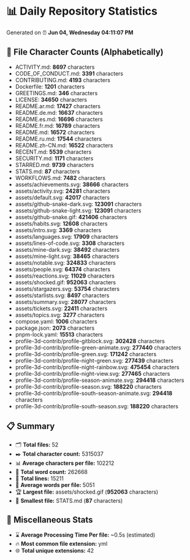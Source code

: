 # 📊 Daily Repository Statistics
Generated on ⏰ **Jun 04, Wednesday 04:11:07 PM**

## 📂 File Character Counts (Alphabetically)
- ACTIVITY.md: **8697** characters
- CODE_OF_CONDUCT.md: **3391** characters
- CONTRIBUTING.md: **4193** characters
- Dockerfile: **1201** characters
- GREETINGS.md: **346** characters
- LICENSE: **34650** characters
- README.ar.md: **17427** characters
- README.de.md: **16637** characters
- README.es.md: **16696** characters
- README.fr.md: **16789** characters
- README.md: **16572** characters
- README.ru.md: **17544** characters
- README.zh-CN.md: **16522** characters
- RECENT.md: **5539** characters
- SECURITY.md: **1171** characters
- STARRED.md: **9739** characters
- STATS.md: **87** characters
- WORKFLOWS.md: **7482** characters
- assets/achievements.svg: **38666** characters
- assets/activity.svg: **24281** characters
- assets/default.svg: **42017** characters
- assets/github-snake-dark.svg: **123091** characters
- assets/github-snake-light.svg: **123091** characters
- assets/github-snake.gif: **421406** characters
- assets/habits.svg: **12608** characters
- assets/intro.svg: **3369** characters
- assets/languages.svg: **17909** characters
- assets/lines-of-code.svg: **3308** characters
- assets/mine-dark.svg: **38492** characters
- assets/mine-light.svg: **38465** characters
- assets/notable.svg: **324833** characters
- assets/people.svg: **64374** characters
- assets/reactions.svg: **11029** characters
- assets/shocked.gif: **952063** characters
- assets/stargazers.svg: **53754** characters
- assets/starlists.svg: **8497** characters
- assets/summary.svg: **28077** characters
- assets/tickets.svg: **22411** characters
- assets/topics.svg: **3277** characters
- compose.yaml: **1006** characters
- package.json: **2073** characters
- pnpm-lock.yaml: **15513** characters
- profile-3d-contrib/profile-gitblock.svg: **302428** characters
- profile-3d-contrib/profile-green-animate.svg: **277440** characters
- profile-3d-contrib/profile-green.svg: **171242** characters
- profile-3d-contrib/profile-night-green.svg: **277439** characters
- profile-3d-contrib/profile-night-rainbow.svg: **475454** characters
- profile-3d-contrib/profile-night-view.svg: **277465** characters
- profile-3d-contrib/profile-season-animate.svg: **294418** characters
- profile-3d-contrib/profile-season.svg: **188220** characters
- profile-3d-contrib/profile-south-season-animate.svg: **294418** characters
- profile-3d-contrib/profile-south-season.svg: **188220** characters

## 📋 Summary
- 🗂️ **Total files:** 52
- ✒️ **Total character count:** 5315037
- 📊 **Average characters per file:** 102212
- 📝 **Total word count:** 262668
- 🧾 **Total lines:** 15211
- 📐 **Average words per file:** 5051
- 🏆 **Largest file:** assets/shocked.gif (**952063** characters)
- 🥉 **Smallest file:** STATS.md (**87** characters)

## 🌟 Miscellaneous Stats
- ⌛ **Average Processing Time Per file:** ~0.5s (estimated)
- 🔥 **Most common file extension:** yml
- 🌐 **Total unique extensions:** 42
